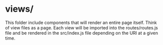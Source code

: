 # views/
This folder include components that will render an entire page itself.
Think of view files as a page. Each view will be imported into the 
routes/routes.js file and be rendered in the src/index.js file depending
on the URI at a given time.